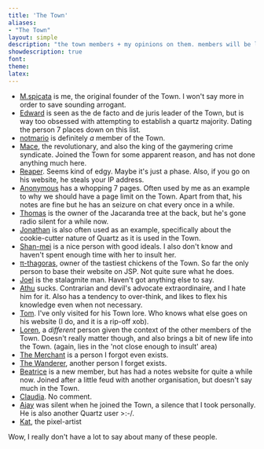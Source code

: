 ```yaml
---
title: 'The Town'
aliases:
- "The Town"
layout: simple
description: "the town members + my opinions on them. members will be listed in chronological order."
showdescription: true
font: 
theme: 
latex: 
---
```


- [M.spicata](https://spicata.99000000.xyz/) is me, the original founder of the Town. I won't say more in order to save sounding arrogant.
- [Edward](https://obsidiannotes-v-4.pages.dev/) is seen as the de facto and de juris leader of the Town, but is way too obsessed with attempting to establish a quartz majority. Dating the person 7 places down on this list.
- [notmario](https://notmario.github.io/thenotes/) is definitely *a* member of the Town. 
- [Mace](https://macesnotes.netlify.app/), the revolutionary, and also the king of the gaymering crime syndicate. Joined the Town for some apparent reason, and has not done anything much here.
- [Reaper](https://grim4reaper.github.io/Year11Notes/). Seems kind of edgy. Maybe it's just a phase. Also, if you go on his website, he steals your IP address.
- [Anonymous](https://anonymoof1528.github.io/into-the-shadow-garten/) has a whopping 7 pages. Often used by me as an example to why we should have a page limit on the Town. Apart from that, his notes are fine but he has an seizure on chat every once in a while.
- [Thomas](https://nottacoz.github.io/jacaranda/) is the owner of the Jacaranda tree at the back, but he's gone radio silent for a while now.
- [Jonathan](https://nottaro.github.io/littleroot/) is also often used as an example, specifically about the cookie-cutter nature of Quartz as it is used in the Town.
- [Shan-mei](https://shan-mei.github.io/shanmeis-notes/) is a nice person with good ideals. I also don't know and haven't spent enough time with her to insult her.
- [π-thagoras](https://pi-thagoras.github.io/the-chicken-pen/), owner of the tastiest chickens of the Town. So far the only person to base their website on JSP. Not quite sure what he does.
- [Joel](https://rubver16.github.io/joles-notes/) is the stalagmite man. Haven't got anything else to say.
- [Athu](https://super-cookies.github.io/duk/) sucks. Contrarian and devil's advocate extraordinaire, and I hate him for it. Also has a tendency to over-think, and likes to flex his knowledge even when not necessary.
- [Tom](https://grimreaper2654.github.io/Notes/). I've only visited for his Town lore. Who knows what else goes on his website (I do, and it is a rip-off xob).
- [Loren](https://ionized-satellite-e99.notion.site/Loren-s-2023-Notion-cd03827de0a743468d9fb5a70413fc95), a *different* person given the context of the other members of the Town. Doesn't really matter though, and also brings a bit of new life into the Town. (again, lies in the 'not close enough to insult' area)
- [The Merchant](https://harzavad.github.io/the-merchant/) is a person I forgot even exists.
- [The Wanderer](https://rewind789.github.io/wanderer-archive/), another person I forget exists. 
- [Beatrice](https://beatricesychong.wixsite.com/notes) is a new member, but has had a notes website for quite a while now. Joined after a little feud with another organisation, but doesn't say much in the Town.
- [Claudia](https://cshc.notion.site/cshc/claudia-s-life-planner-c23280690bef46b79adee2d0773c5591). No comment.
- [Ajay](https://rjdjcool3.github.io/baju-s/) was silent when he joined the Town, a silence that I took personally. He is also another Quartz user >:-/.
- [Kat](https://coreonett.notion.site/coreonett/Year-11-Notes-6978dbec99e943649a3a0773b2ee0587), the pixel-artist

Wow, I really don't have a lot to say about many of these people.
